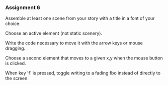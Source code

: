 
### Assignment 6  ###

Assemble at least one scene from your story with a title in a font of your choice.

Choose an active element (not static scenery).

Write the code necessary to move it with the arrow keys or mouse dragging.

Choose a second element that moves to a given x,y when the mouse button is clicked.

When key 'f' is pressed, toggle writing to a fading fbo instead of directly to the screen.
